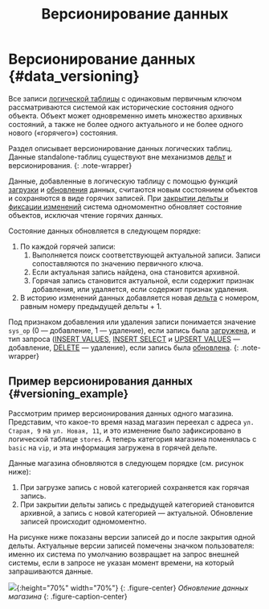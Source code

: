 ﻿---
layout: default
title: Версионирование данных
nav_order: 1
parent: Загрузка данных
grand_parent: Работа с системой
has_children: false
has_toc: false
---

# Версионирование данных {#data_versioning}

Все записи [логической таблицы](../../../overview/main_concepts/logical_table/logical_table.md)
с одинаковым первичным ключом рассматриваются системой как исторические состояния одного объекта.
Объект может одновременно иметь множество архивных состояний, а также не более одного актуального
и не более одного нового («горячего») состояния.

Раздел описывает версионирование данных логических таблиц. Данные standalone-таблиц существуют вне механизмов 
[дельт](../../../overview/main_concepts/delta/delta.md) и версионирования.
{: .note-wrapper}

Данные, добавленные в логическую таблицу с помощью функций [загрузки](../data_upload.md) и 
[обновления](../../data_update/data_update.md) данных, считаются новым состоянием объектов и 
сохраняются в виде горячих записей. При [закрытии дельты и фиксации изменений](../../../reference/sql_plus_requests/COMMIT_DELTA/COMMIT_DELTA.md) 
система одномоментно обновляет состояние объектов, исключая чтение горячих данных.

Состояние данных обновляется в следующем порядке:

1. По каждой горячей записи:
   1. Выполняется поиск соответствующей актуальной записи. Записи сопоставляются по значению первичного ключа.
   2. Если актуальная запись найдена, она становится архивной. 
   3. Горячая запись становится актуальной, если содержит признак добавления, или удаляется, если содержит признак удаления.
2. В историю изменений данных добавляется новая [дельта](../../../overview/main_concepts/delta/delta.md) 
   с номером, равным номеру предыдущей дельты + 1.

Под признаком добавления или удаления записи понимается значение `sys_op`
(0 — добавление, 1 — удаление), если запись была [загружена](../data_upload.md), и тип запроса
([INSERT VALUES](../../../reference/sql_plus_requests/INSERT_VALUES/INSERT_VALUES.md), 
[INSERT SELECT](../../../reference/sql_plus_requests/INSERT_SELECT/INSERT_SELECT.md) и 
[UPSERT VALUES](../../../reference/sql_plus_requests/UPSERT_VALUES/UPSERT_VALUES.md) — добавление,
[DELETE](../../../reference/sql_plus_requests/DELETE/DELETE.md) — удаление), если запись была 
[обновлена](../../data_update/data_update.md).
{: .note-wrapper}

## Пример версионирования данных {#versioning_example}

Рассмотрим пример версионирования данных одного магазина. Представим, что какое-то время назад 
магазин переехал с адреса `ул. Старая, 9` на `ул. Новая, 11`, и это изменение было зафиксировано в логической таблице 
`stores`. А теперь категория магазина поменялась с `basic` на `vip`, и эта информация загружена в горячей дельте.

Данные магазина обновляются в следующем порядке (см. рисунок ниже):
1.  При загрузке запись с новой категорией сохраняется как горячая запись.
2.  При закрытии дельты запись с предыдущей категорией становится архивной, а 
    запись с новой категорией — актуальной. Обновление записей происходит одномоментно.

На рисунке ниже показаны версии записей до и после закрытия одной дельты. Актуальные версии записей помечены 
значком пользователя: именно их система по умолчанию возвращает на запрос внешней системы, если в запросе 
не указан момент времени, на который запрашиваются данные.

![](data_versioning.svg){:height="70%" width="70%"}
{: .figure-center}
*Обновление данных магазина*
{: .figure-caption-center}